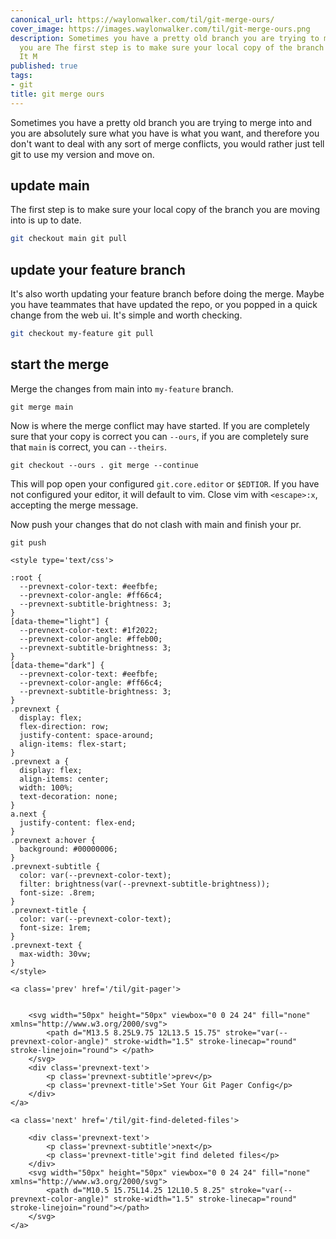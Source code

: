 ```yaml
---
canonical_url: https://waylonwalker.com/til/git-merge-ours/
cover_image: https://images.waylonwalker.com/til/git-merge-ours.png
description: Sometimes you have a pretty old branch you are trying to merge into and
  you are The first step is to make sure your local copy of the branch you are moving
  It M
published: true
tags:
- git
title: git merge ours
---
```


Sometimes you have a pretty old branch you are trying to merge into and you are absolutely sure what you have is what you want, and therefore you don't want to deal with any sort of merge conflicts, you would rather just tell git to use my version and move on.

## update main

The first step is to make sure your local copy of the branch you are moving into is up to date.

``` bash
git checkout main git pull
```

## update your feature branch

It's also worth updating your feature branch before doing the merge. Maybe you have teammates that have updated the repo, or you popped in a quick change from the web ui. It's simple and worth checking.

``` bash
git checkout my-feature git pull
```

## start the merge

Merge the changes from main into `my-feature` branch.

```
git merge main
```

Now is where the merge conflict may have started. If you are completely sure that your copy is correct you can `--ours`, if you are completely sure that
`main` is correct, you can `--theirs`.

```
git checkout --ours . git merge --continue
```

This will pop open your configured `git.core.editor` or `$EDTIOR`. If you have not configured your editor, it will default to vim.  Close vim with `<escape>:x`, accepting the merge message.

Now push your changes that do not clash with main and finish your pr.

```
git push
```
<div class='prevnext'>

    <style type='text/css'>

    :root {
      --prevnext-color-text: #eefbfe;
      --prevnext-color-angle: #ff66c4;
      --prevnext-subtitle-brightness: 3;
    }
    [data-theme="light"] {
      --prevnext-color-text: #1f2022;
      --prevnext-color-angle: #ffeb00;
      --prevnext-subtitle-brightness: 3;
    }
    [data-theme="dark"] {
      --prevnext-color-text: #eefbfe;
      --prevnext-color-angle: #ff66c4;
      --prevnext-subtitle-brightness: 3;
    }
    .prevnext {
      display: flex;
      flex-direction: row;
      justify-content: space-around;
      align-items: flex-start;
    }
    .prevnext a {
      display: flex;
      align-items: center;
      width: 100%;
      text-decoration: none;
    }
    a.next {
      justify-content: flex-end;
    }
    .prevnext a:hover {
      background: #00000006;
    }
    .prevnext-subtitle {
      color: var(--prevnext-color-text);
      filter: brightness(var(--prevnext-subtitle-brightness));
      font-size: .8rem;
    }
    .prevnext-title {
      color: var(--prevnext-color-text);
      font-size: 1rem;
    }
    .prevnext-text {
      max-width: 30vw;
    }
    </style>
    
    <a class='prev' href='/til/git-pager'>
    

        <svg width="50px" height="50px" viewbox="0 0 24 24" fill="none" xmlns="http://www.w3.org/2000/svg">
            <path d="M13.5 8.25L9.75 12L13.5 15.75" stroke="var(--prevnext-color-angle)" stroke-width="1.5" stroke-linecap="round" stroke-linejoin="round"> </path>
        </svg>
        <div class='prevnext-text'>
            <p class='prevnext-subtitle'>prev</p>
            <p class='prevnext-title'>Set Your Git Pager Config</p>
        </div>
    </a>
    
    <a class='next' href='/til/git-find-deleted-files'>
    
        <div class='prevnext-text'>
            <p class='prevnext-subtitle'>next</p>
            <p class='prevnext-title'>git find deleted files</p>
        </div>
        <svg width="50px" height="50px" viewbox="0 0 24 24" fill="none" xmlns="http://www.w3.org/2000/svg">
            <path d="M10.5 15.75L14.25 12L10.5 8.25" stroke="var(--prevnext-color-angle)" stroke-width="1.5" stroke-linecap="round" stroke-linejoin="round"></path>
        </svg>
    </a>
  </div>